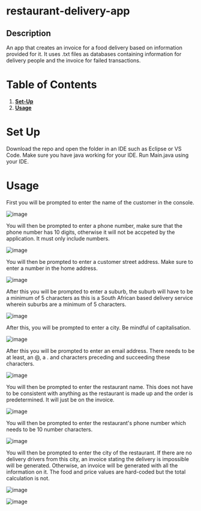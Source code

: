 # restaurant-delivery-app

## Description
An app that creates an invoice for a food delivery based on information provided for it. It uses .txt files as databases containing information for delivery people and the invoice for failed transactions.

# Table of Contents

1. [**Set-Up**](#set-up)
2. [**Usage**](#usage)

# Set Up

Download the repo and open the folder in an IDE such as Eclipse or VS Code. Make sure you have java working for your IDE. Run Main.java using your IDE. 

# Usage 

First you will be prompted to enter the name of the customer in the console.

![image](https://github.com/user-attachments/assets/06261520-d453-4322-8cd4-d78b6410fa53)

You will then be prompted to enter a phone number, make sure that the phone number has 10 digits, otherwise it will not be accpeted by the application. It must only include numbers.

![image](https://github.com/user-attachments/assets/e06beb31-f79f-4b95-b123-14174da6bb4e)

You will then be prompted to enter a customer street address. Make sure to enter a number in the home address.

![image](https://github.com/user-attachments/assets/2a15dc6e-4205-458d-b7a4-4a374a2b00e1)

After this you will be prompted to enter a suburb, the suburb will have to be a minimum of 5 characters as this is a South African based delivery service wherein suburbs are a minimum of 5 characters.

![image](https://github.com/user-attachments/assets/664607df-1e7d-4070-82e1-0346c8f0a0dd)

After this, you will be prompted to enter a city. Be mindful of capitalisation.

![image](https://github.com/user-attachments/assets/80a846e9-568a-4d12-85cc-1173d04f038f)

After this you will be prompted to enter an email address. There needs to be at least, an @, a . and characters preceding and succeeding these characters.

![image](https://github.com/user-attachments/assets/45f9dd31-9979-4bdf-af5b-e34747e2e43b)

You will then be prompted to enter the restaurant name. This does not have to be consistent with anything as the restaurant is made up and the order is predetermined. It will just be on the invoice.

![image](https://github.com/user-attachments/assets/696b7f69-b9ea-42b5-b390-3ed2659ed515)

You will then be prompted to enter the restaurant's phone number which needs to be 10 number characters.

![image](https://github.com/user-attachments/assets/1d0a240f-bd49-46e3-9c6c-f7a842fdcba8)

You will then be prompted to enter the city of the restaurant. If there are no delivery drivers from this city, an invoice stating the delivery is impossible will be generated. Otherwise, an invoice will be generated with all the information on it. The food and price values are hard-coded but the total calculation is not.

![image](https://github.com/user-attachments/assets/4169bb7f-b36d-4a0e-be9f-465365fc89f7)

![image](https://github.com/user-attachments/assets/5b73fb9a-8b1e-4120-966e-8787bd880d7c)
